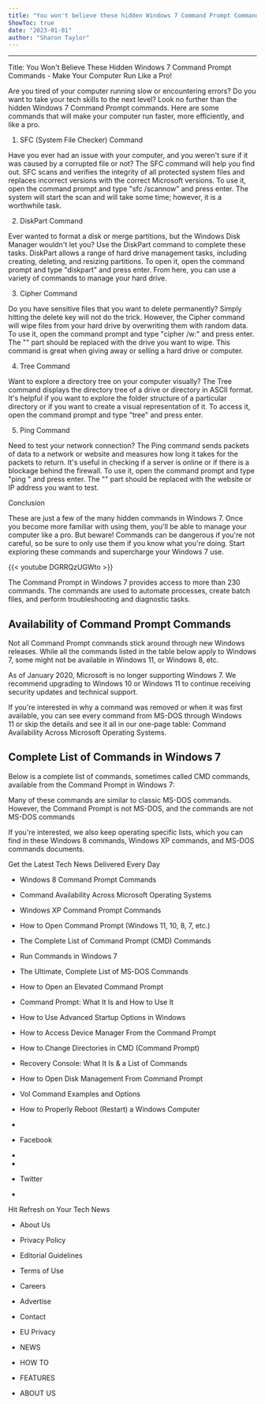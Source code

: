 ```yaml
---
title: "You won't believe these hidden Windows 7 Command Prompt Commands - make your computer run like a pro!"
ShowToc: true 
date: "2023-01-01"
author: "Sharon Taylor"
---
```

*****
Title: You Won't Believe These Hidden Windows 7 Command Prompt Commands - Make Your Computer Run Like a Pro!

Are you tired of your computer running slow or encountering errors? Do you want to take your tech skills to the next level? Look no further than the hidden Windows 7 Command Prompt commands. Here are some commands that will make your computer run faster, more efficiently, and like a pro.

1. SFC (System File Checker) Command

Have you ever had an issue with your computer, and you weren't sure if it was caused by a corrupted file or not? The SFC command will help you find out. SFC scans and verifies the integrity of all protected system files and replaces incorrect versions with the correct Microsoft versions. To use it, open the command prompt and type "sfc /scannow" and press enter. The system will start the scan and will take some time; however, it is a worthwhile task.

2. DiskPart Command

Ever wanted to format a disk or merge partitions, but the Windows Disk Manager wouldn't let you? Use the DiskPart command to complete these tasks. DiskPart allows a range of hard drive management tasks, including creating, deleting, and resizing partitions. To open it, open the command prompt and type "diskpart" and press enter. From here, you can use a variety of commands to manage your hard drive.

3. Cipher Command

Do you have sensitive files that you want to delete permanently? Simply hitting the delete key will not do the trick. However, the Cipher command will wipe files from your hard drive by overwriting them with random data. To use it, open the command prompt and type "cipher /w:<drive>" and press enter. The "<drive>" part should be replaced with the drive you want to wipe. This command is great when giving away or selling a hard drive or computer.

4. Tree Command

Want to explore a directory tree on your computer visually? The Tree command displays the directory tree of a drive or directory in ASCII format. It's helpful if you want to explore the folder structure of a particular directory or if you want to create a visual representation of it. To access it, open the command prompt and type "tree" and press enter.

5. Ping Command

Need to test your network connection? The Ping command sends packets of data to a network or website and measures how long it takes for the packets to return. It's useful in checking if a server is online or if there is a blockage behind the firewall. To use it, open the command prompt and type "ping <website>" and press enter. The "<website>" part should be replaced with the website or IP address you want to test.

Conclusion

These are just a few of the many hidden commands in Windows 7. Once you become more familiar with using them, you'll be able to manage your computer like a pro. But beware! Commands can be dangerous if you're not careful, so be sure to only use them if you know what you're doing. Start exploring these commands and supercharge your Windows 7 use.

{{< youtube DGRRQzUGWto >}} 




The Command Prompt in Windows 7 provides access to more than 230 commands. The commands are used to automate processes, create batch files, and perform troubleshooting and diagnostic tasks.

 
##   Availability of Command Prompt Commands  
 

Not all Command Prompt commands stick around through new Windows releases. While all the commands listed in the table below apply to Windows 7, some might not be available in Windows 11, or Windows 8, etc.

 
As of January 2020, Microsoft is no longer supporting Windows 7. We recommend upgrading to Windows 10 or Windows 11 to continue receiving security updates and technical support.
 

If you're interested in why a command was removed or when it was first available, you can see every command from MS-DOS through Windows 11 or skip the details and see it all in our one-page table: Command Availability Across Microsoft Operating Systems.

 
##   Complete List of Commands in Windows 7  
 

Below is a complete list of commands, sometimes called CMD commands, available from the Command Prompt in Windows 7:

 
Many of these commands are similar to classic MS-DOS commands. However, the Command Prompt is not MS-DOS, and the commands are not MS-DOS commands
 

If you're interested, we also keep operating specific lists, which you can find in these Windows 8 commands, Windows XP commands, and MS-DOS commands documents.

 

Get the Latest Tech News Delivered Every Day
 
- Windows 8 Command Prompt Commands
 - Command Availability Across Microsoft Operating Systems
 - Windows XP Command Prompt Commands
 - How to Open Command Prompt (Windows 11, 10, 8, 7, etc.)
 - The Complete List of Command Prompt (CMD) Commands
 - Run Commands in Windows 7
 - The Ultimate, Complete List of MS-DOS Commands
 - How to Open an Elevated Command Prompt

 
- Command Prompt: What It Is and How to Use It
 - How to Use Advanced Startup Options in Windows
 - How to Access Device Manager From the Command Prompt
 - How to Change Directories in CMD (Command Prompt)
 - Recovery Console: What It Is & a List of Commands
 - How to Open Disk Management From Command Prompt
 - Vol Command Examples and Options
 - How to Properly Reboot (Restart) a Windows Computer

 
- 
 - Facebook
 - 
 - 
 - Twitter
 - 

 

Hit Refresh on Your Tech News
 
- About Us
 - Privacy Policy
 - Editorial Guidelines
 - Terms of Use
 - Careers
 - Advertise
 - Contact
 - EU Privacy

 
- NEWS
 - HOW TO
 - FEATURES
 - ABOUT US




